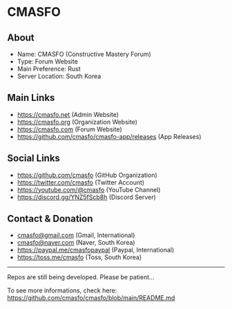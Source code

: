 
# CMASFO

## About

* Name: CMASFO (Constructive Mastery Forum)
* Type: Forum Website
* Main Preference: Rust
* Server Location: South Korea

## Main Links

* https://cmasfo.net (Admin Website)
* https://cmasfo.org (Organization Website)
* https://cmasfo.com (Forum Website)
* https://github.com/cmasfo/cmasfo-app/releases (App Releases)

## Social Links

* https://github.com/cmasfo (GitHub Organization)
* https://twitter.com/cmasfo (Twitter Account)
* https://youtube.com/@cmasfo (YouTube Channel)
* https://discord.gg/YNZ5fScb8h (Discord Server)

## Contact & Donation

* cmasfo@gmail.com (Gmail, International)
* cmasfo@naver.com (Naver, South Korea)
* https://paypal.me/cmasfopaypal (Paypal, International)
* https://toss.me/cmasfo (Toss, South Korea)

---

Repos are still being developed. Please be patient...

To see more informations, check here: https://github.com/cmasfo/cmasfo/blob/main/README.md
